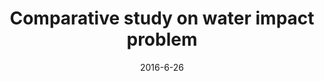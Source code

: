 ---
title: "Comparative study on water impact problem"
collection: publications
permalink: /publication/2016-02-paper-number-2
date: 2016-6-26
venue: 'The 26th International Ocean and Polar Engineering Conference'
paperurl: 'https://onepetro.org/ISOPEIOPEC/proceedings-abstract/ISOPE16/All-ISOPE16/ISOPE-I-16-500/17005'
citation: 'Yang, L., Yang, H., Yan, S., Ma, Q. and Bihnam, M., 2016, June. Comparative study on water impact problem. In The 26th International Ocean and Polar Engineering Conference. OnePetro.'
---